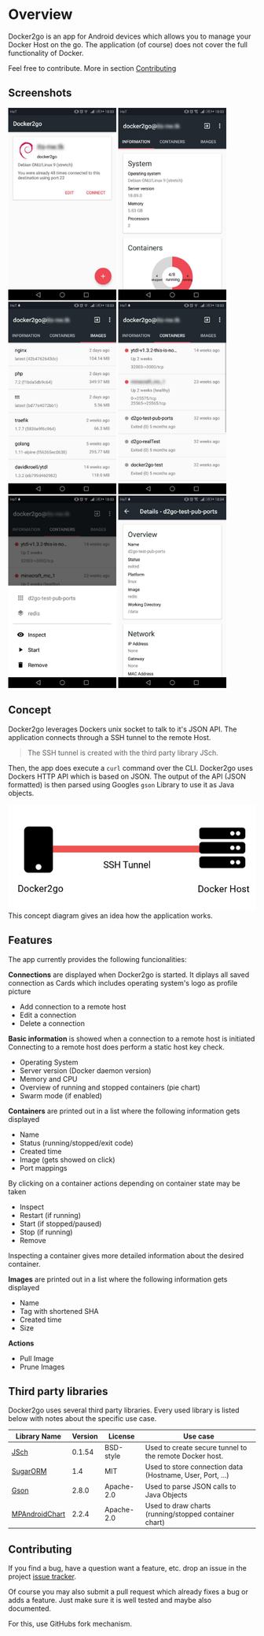 # Overview
Docker2go is an app for Android devices which allows you to manage your Docker Host on the go.
The application (of course) does not cover the full functionality of Docker.

Feel free to contribute. More in section [Contributing](#contributing)

## Screenshots
<img src="img/connection-view.png" width=220 alt="Connection view">
<img src="img/info-view.png" width=220 alt="Information view">
<img src="img/images-view.png" width=220 alt="Images view">
<img src="img/containers-view.png" width=220 alt="Container view">
<img src="img/container-bottom-sheet.png" width=220 alt="Container bottom sheet">
<img src="img/container-details.png" width=220 alt="Container details">

## Concept
Docker2go leverages Dockers unix socket to talk to it's JSON API. The application connects through a SSH tunnel to the remote Host. 

> The SSH tunnel is created with the third party library JSch. 

Then, the app does execute a `curl` command over the CLI. 
Docker2go uses Dockers HTTP API which is based on JSON. 
The output of the API (JSON formatted) is then parsed using Googles `gson` Library to use it as Java objects.

![Concept Diagram](img/concept.png)
This concept diagram gives an idea how the application works. 

## Features
The app currently provides the following funcionalities:

**Connections** are displayed when Docker2go is started.
It diplays all saved connection as Cards which includes operating system's logo as profile picture

- Add connection to a remote host
- Edit a connection
- Delete a connection

**Basic information** is showed when a connection to a remote host is initiated
Connecting to a remote host does perform a static host key check.

- Operating System
- Server version (Docker daemon version)
- Memory and CPU
- Overview of running and stopped containers (pie chart)
- Swarm mode (if enabled)

**Containers** are printed out in a list where the following information gets displayed

- Name
- Status (running/stopped/exit code)
- Created time
- Image (gets showed on click)
- Port mappings

By clicking on a container actions depending on container state may be taken

- Inspect
- Restart (if running)
- Start (if stopped/paused)
- Stop (if running)
- Remove

Inspecting a container gives more detailed information about the desired container.

**Images** are printed out in a list where the following information gets displayed

- Name
- Tag with shortened SHA
- Created time
- Size

**Actions**

- Pull Image
- Prune Images

## Third party libraries
Docker2go uses several third party libraries.
Every used library is listed below with notes about the specific use case.

| Library Name                                                | Version | License    | Use case                                                     |
| ----------------------------------------------------------- | ------- | ---------- | ------------------------------------------------------------ |
| [JSch](http://www.jcraft.com/jsch/)                         | 0.1.54  | BSD-style  | Used to create secure tunnel to the remote Docker host.      |
| [SugarORM](https://github.com/chennaione/sugar)             | 1.4     | MIT        | Used to store connection data (Hostname, User, Port, ...)    |
| [Gson](https://github.com/google/gson)                      | 2.8.0   | Apache-2.0 | Used to parse JSON calls to Java Objects                     |
| [MPAndroidChart](https://github.com/PhilJay/MPAndroidChart) | 2.2.4   | Apache-2.0 | Used to draw charts (running/stopped container chart) |

## Contributing
If you find a bug, have a question want a feature, etc. drop an issue in the project [issue tracker](https://github.com/davidkroell/docker2go/issues).

Of course you may also submit a pull request which already fixes a bug or adds a feature.
Just make sure it is well tested and maybe also documented.

For this, use GitHubs fork mechanism.
